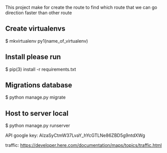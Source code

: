 This project make for create the route to find which route that we can go direction faster than other route

## Create virtualenvs
$ mkvirtualenv py1(name_of_virtualenv)

## Install please run
$ pip(3) install -r requirements.txt

## Migrations database
$ python manage.py migrate

## Host to server local
$ python manage.py runserver

API google key: AIzaSyCtmW37LvaY_hYcGTLNe86ZBD5g9ntdXWg

traffic: https://developer.here.com/documentation/maps/topics/traffic.html